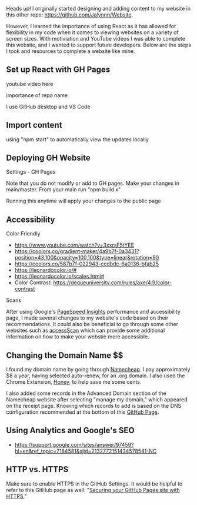 Heads up! I originally started designing and adding content to my website in this other repo: https://github.com/Jalynnn/Website.

However, I learned the importance of using React as it has allowed for flexibility in my code when it comes to viewing websites on a variety of screen sizes. With motiviation and YouTube videos I was able to complete this website, and I wanted to support future developers. Below are the steps I took and resources to complete a website like mine.

## Set up React with GH Pages

youtube video here

importance of repo name

I use GitHub desktop and VS Code

## Import content

using "npm start" to automatically view the updates locally

## Deploying GH Website

Settings - GH Pages

Note that you do not modify or add to GH pages. Make your changes in main/master. From your main run "npm build x"

Running this anytime will apply your changes to the public page

## Accessibility

Color Friendly

* https://www.youtube.com/watch?v=3xxrsF5tYEE
* https://coolors.co/gradient-maker/4a9b7f-0a3431?position=43,100&opacity=100,100&type=linear&rotation=90
* https://coolors.co/587b7f-022943-ccdbdc-6a0136-bfab25
* https://leonardocolor.io/#
* https://leonardocolor.io/scales.html#
* Color Contrast: https://dequeuniversity.com/rules/axe/4.9/color-contrast

Scans

After using Google's [PageSpeed Insights]([url](https://pagespeed.web.dev/)) performance and accessibility page, I made several changes to my website's code based on their recommendations. It could also be beneficial to go through some other websites such as [accessScan]([url](https://accessibe.com/accessscan)) which can provide some additional information on how to make your webstie more accessible.

## Changing the Domain Name $$

I found my domain name by going through [Namecheap]([url](https://www.namecheap.com/)). I pay approximately $8 a year, having selected auto-renew, for an .org domain. I also used the Chrome Extension, [Honey]([url](https://chromewebstore.google.com/detail/honey-automatic-coupons-r/bmnlcjabgnpnenekpadlanbbkooimhnj?pli=1)), to help save me some cents.

I also added some records in the Advanced Domain section of the Namecheap website after selecting "manage my domain," which appeared on the receipt page. Knowing which records to add is based on the DNS configuration recommended at the bottom of this [GitHub Page]([url](https://docs.github.com/en/pages/getting-started-with-github-pages/securing-your-github-pages-site-with-https)).
 
## Using Analytics and Google's SEO

* https://support.google.com/sites/answer/97459?hl=en&ref_topic=7184581&sjid=2132772151434578541-NC

## HTTP vs. HTTPS

Make sure to enable HTTPS in the GitHub Settings. It would be helpful to refer to this GitHub page as well: "[Securing your GitHub Pages site with HTTPS.]([url](https://docs.github.com/en/pages/getting-started-with-github-pages/securing-your-github-pages-site-with-https))"
